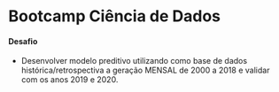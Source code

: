 # Bootcamp Ciência de Dados

#### Desafio
- Desenvolver modelo preditivo utilizando como base de dados histórica/retrospectiva a geração MENSAL de 2000 a 2018 e validar com os anos 2019 e 2020.